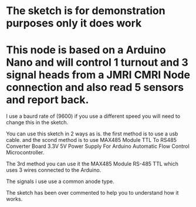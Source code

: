 # The sketch is for demonstration purposes only it does work

# This node is based on a Arduino Nano and will control 1 turnout and 3 signal heads from a JMRI CMRI Node connection and also read 5 sensors and report back.

I use a baurd rate of (9600) if you use a different speed you will need to change this in the sketch.

You can use this sketch in 2 ways as is. the first method is to use a usb cable. and the scond method is to use MAX485 Module TTL To RS485 Converter Board 3.3V 5V Power Supply For Arduino Automatic Flow Control Microcontroller.

The 3rd method you can use it the MAX485 Module RS-485 TTL which uses 3 wires connected to the Arduino.

The signals i use use a common anode type.

The sketch has been over commented to help you to understand how it works.

